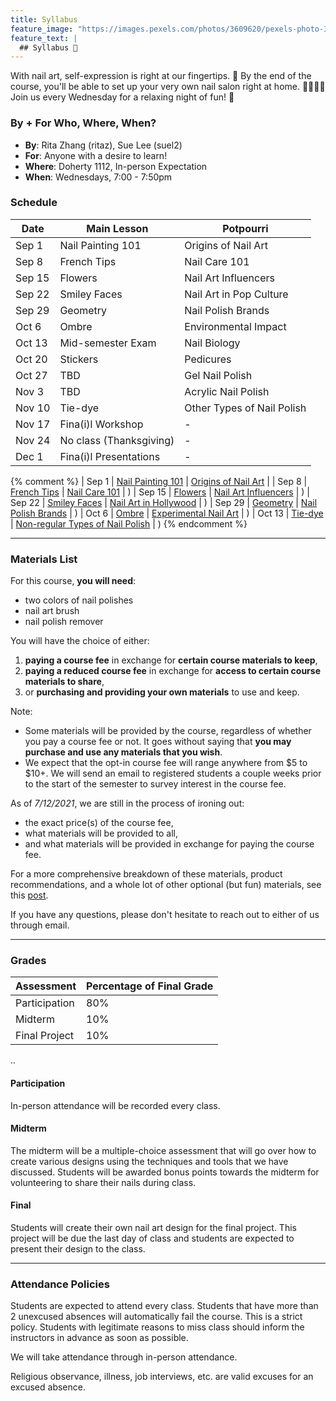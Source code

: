 ```yaml
---
title: Syllabus
feature_image: "https://images.pexels.com/photos/3609620/pexels-photo-3609620.jpeg?auto=compress&cs=tinysrgb&dpr=1&w=500"
feature_text: |
  ## Syllabus 🎨
---
```


With nail art, self-expression is right at our fingertips. 💅
By the end of the course, you'll be able to set up your very own nail salon right at home. 💆‍♀️💆‍♂️
Join us every Wednesday for a relaxing night of fun! 🤗

### By + For Who, Where, When?

- **By**: Rita Zhang (ritaz), Sue Lee (suel2)
- **For**: Anyone with a desire to learn!
- **Where**: Doherty 1112, In-person Expectation
- **When**: Wednesdays, 7:00 - 7:50pm

### Schedule

| **Date** | **Main Lesson**         | **Potpourri** |
|----------|-------------------------|---------------|
| Sep 1    | Nail Painting 101       | Origins of Nail Art |
| Sep 8    | French Tips             | Nail Care 101 |
| Sep 15   | Flowers                 | Nail Art Influencers |
| Sep 22   | Smiley Faces            | Nail Art in Pop Culture |
| Sep 29   | Geometry                | Nail Polish Brands |
| Oct 6    | Ombre                   | Environmental Impact |
| Oct 13   | Mid-semester Exam       | Nail Biology |
| Oct 20   | Stickers                | Pedicures |
| Oct 27   | TBD                     | Gel Nail Polish |
| Nov 3    | TBD                     | Acrylic Nail Polish |
| Nov 10   | Tie-dye                 | Other Types of Nail Polish |
| Nov 17   | Fina(i)l Workshop       | - |
| Nov 24   | No class (Thanksgiving) | - |
| Dec 1    | Fina(i)l Presentations  | - |

{% comment %}
| Sep 1 | [Nail Painting 101](_posts/2021-09-01-nail-101.md) | [Origins of Nail Art](_/../_posts/2021-09-01-origins.md) |
| Sep 8 | [French Tips](_posts/2021-09-08-french-tips.md) | [Nail Care 101](_posts/2021-10-13-nail-care.md) | )
| Sep 15 | [Flowers](_posts/2021-09-15-flowers.md) | [Nail Art Influencers](_posts/2021-09-08-influencers.md) | )
| Sep 22 | [Smiley Faces](_posts/2021-09-22-smiley-faces.md) | [Nail Art in Hollywood](_posts/2021-09-15-hollywood.md) | )
| Sep 29 | [Geometry](_posts/2021-09-29-geometry.md) | [Nail Polish Brands](_posts/2021-09-22-brands.md) | )
| Oct 6 | [Ombre](_posts/2021-10-06-ombre.md) | [Experimental Nail Art](_posts/2021-09-29-experimental-art.md) | )
| Oct 13 | [Tie-dye](_posts/2021-10-13-tie-dye.md) | [Non-regular Types of Nail Polish](_posts/2021-10-06-other-polishes.md) | )
{% endcomment %}


---

### Materials List

For this course, **you will need**:

- two colors of nail polishes
- nail art brush
- nail polish remover

You will have the choice of either:
1. **paying a course fee** in exchange for **certain course materials to keep**,
2. **paying a reduced course fee** in exchange for **access to certain course materials to share**,
3. or **purchasing and providing your own materials** to use and keep.

Note:
- Some materials will be provided by the course, regardless of whether you pay a course fee or not. It goes without saying that **you may purchase and use any materials that you wish**.
- We expect that the opt-in course fee will range anywhere from $5 to $10+. We will send an email to registered students a couple weeks prior to the start of the semester to survey interest in the course fee.

As of *7/12/2021*, we are still in the process of ironing out:
- the exact price(s) of the course fee,
- what materials will be provided to all,
- and what materials will be provided in exchange for paying the course fee.

For a more comprehensive breakdown of these materials, product recommendations, and a whole lot of other optional (but fun) materials, see this [post](_posts/2021-09-01-materials.md).

If you have any questions, please don't hesitate to reach out to either of us through email.

---

### Grades

| **Assessment** | **Percentage of Final Grade** |
|----------------|-------------------------------|
| Participation | 80% |
| Midterm | 10% |
| Final Project | 10% |

..

#### Participation

In-person attendance will be recorded every class.

#### Midterm

The midterm will be a multiple-choice assessment that will go over how to create various designs using the techniques and tools that we have discussed. Students will be awarded bonus points towards the midterm for volunteering to share their nails during class.

#### Final

Students will create their own nail art design for the final project. This project will be due the last day of class and students are expected to present their design to the class.

---

### Attendance Policies

Students are expected to attend every class. Students that have more than 2 unexcused absences will automatically fail the course. This is a strict policy. Students with legitimate reasons to miss class should inform the instructors in advance as soon as possible.

We will take attendance through in-person attendance.

Religious observance, illness, job interviews, etc. are valid excuses for an excused absence.

